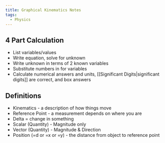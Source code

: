 ```yaml
---
title: Graphical Kinematics Notes
tags:
  - Physics
---
```


## 4 Part Calculation

- List variables/values
- Write equation, solve for unknown
- Write unknown in terms of 2 known variables
- Substitute numbers in for variables
- Calculate numerical answers and units, [[Significant Digits|significant digits]] are correct, and box answers
## Definitions

- Kinematics - a description of how things move
- Reference Point - a measurement depends on where you are
- Delta = change in something
- Scalar (Quantity) - Magnitude only
- Vector (Quantity) - Magnitude & Direction
- Position (=d or =x or =y) - the distance from object to reference point